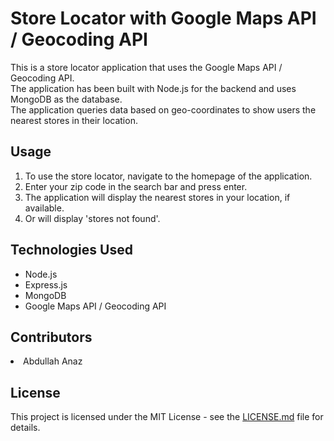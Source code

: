 # Store Locator with Google Maps API / Geocoding API

<p>This is a store locator application that uses the Google Maps API / Geocoding API.<br>
The application has been built with Node.js for the backend and uses MongoDB as the database.<br> 
The application queries data based on geo-coordinates to show users the nearest stores in their location.</p>

<h2>Usage</h2>

<ol>
<li>To use the store locator, navigate to the homepage of the application.</li>
<li>Enter your zip code in the search bar and press enter.</li>
<li>The application will display the nearest stores in your location, if available.</li>
<li>Or will display 'stores not found'.</li>
</ol>

<h2>Technologies Used</h2>

<ul>
<li>Node.js</li>
<li>Express.js</li>
<li>MongoDB</li>
<li>Google Maps API / Geocoding API</li>
</ul>

<h2>Contributors</h2>
<li>Abdullah Anaz</li>

<h2>License</h2>
<p>This project is licensed under the MIT License - see the <a href="https://github.com/Abdullah-Anaz/store-locator/blob/main/LICENSE.md">LICENSE.md</a> file for details.</p>

